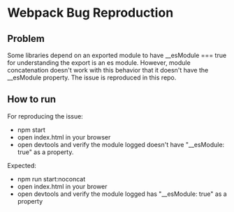 # Webpack Bug Reproduction

## Problem

Some libraries depend on an exported module to have __esModule === true for understanding the export is an es module. However, module concatenation doesn't work with this behavior that it doesn't have the __esModule property. The issue is reproduced in this repo.

## How to run

For reproducing the issue:
- npm start
- open index.html in your browser
- open devtools and verify the module logged doesn't have "__esModule: true" as a property.

Expected:
- npm run start:noconcat
- open index.html in your brower
- open devtools and verify the module logged has "__esModule: true" as a property
